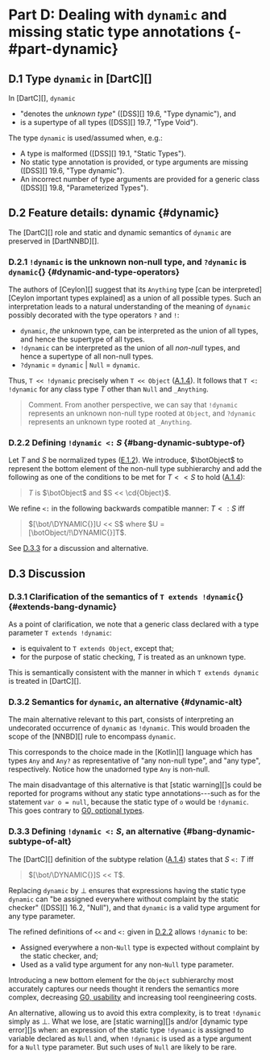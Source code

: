 # Part D: Dealing with `dynamic` and missing static type annotations {- #part-dynamic}

## D.1 Type `dynamic` in [DartC][]

In [DartC][], `dynamic`

- "denotes the _unknown type_" ([DSS][] 19.6, "Type dynamic"), and
- is a supertype of all types ([DSS][] 19.7, "Type Void").

The type `dynamic` is used/assumed when, e.g.:

- A type is malformed ([DSS][] 19.1, "Static Types").
- No static type annotation is provided, or type arguments are missing ([DSS][] 19.6, "Type dynamic").
- An incorrect number of type arguments are provided for a generic class ([DSS][] 19.8, "Parameterized Types").

## D.2 Feature details: dynamic {#dynamic}

The [DartC][] role and static and dynamic semantics of `dynamic` are preserved in [DartNNBD][].

### D.2.1 `!dynamic` is the unknown non-null type, and `?dynamic` is `dynamic`{} {#dynamic-and-type-operators}

The authors of [Ceylon][] suggest that its `Anything` type [can be interpreted][Ceylon important types explained] as a union of all possible types. Such an interpretation leads to a natural understanding of the meaning of `dynamic` possibly decorated with the type operators `?` and `!`:

- `dynamic`, _the_ unknown type, can be interpreted as the union of all types, and hence the supertype of all types.
- `!dynamic` can be interpreted as the union of all _non-null_ types, and hence a supertype of all non-null types.
- `?dynamic` = `dynamic` | `Null` = `dynamic`.

Thus, `T << !dynamic` precisely when `T << Object` ([A.1.4](#def-subtype)). It follows that `T <: !dynamic` for any class type *T* other than `Null` and `_Anything`.

> Comment. From another perspective, we can say that `!dynamic` represents an unknown non-null type rooted at `Object`, and `?dynamic` represents an unknown type rooted at `_Anything`.

### D.2.2 Defining `!dynamic <:` *S* {#bang-dynamic-subtype-of}

Let $T$ and $S$ be normalized types ([E.1.2](#normalization)). We introduce, $\botObject$ to represent the bottom element of the non-null type subhierarchy and add the following as one of the conditions to be met for $T << S$ to hold ([A.1.4](#def-subtype)):

> $T$ is $\botObject$ and $S << \cd{Object}$.

We refine `<:` in the following backwards compatible manner: $T <: S$ iff

> $[\bot/\DYNAMIC{}]U << S$ where $U = [\botObject/!\DYNAMIC{}]T$.

See [D.3.3](#bang-dynamic-subtype-of-alt) for a discussion and alternative.

## D.3 Discussion

### D.3.1 Clarification of the semantics of `T extends !dynamic`{} {#extends-bang-dynamic}

As a point of clarification, we note that a generic class declared with a type parameter `T extends !dynamic`:

- is equivalent to `T extends Object`, except that;
- for the purpose of static checking, *T* is treated as an unknown type.

This is semantically consistent with the manner in which `T extends dynamic` is treated in [DartC][].

### D.3.2 Semantics for `dynamic`, an alternative {#dynamic-alt}

The main alternative relevant to this part, consists of interpreting an undecorated occurrence of `dynamic` as `!dynamic`. This would broaden the scope of the [NNBD][] rule to encompass `dynamic`.

This corresponds to the choice made in the [Kotlin][] language which has types `Any` and `Any?` as representative of "any non-null type", and "any type", respectively. Notice how the unadorned type `Any` is non-null.

The main disadvantage of this alternative is that [static warning][]s could be reported for programs without any static type annotations---such as for the statement `var o = null`, because the static type of `o` would be `!dynamic`. This goes contrary to [G0, optional types](#g0).

### D.3.3 Defining `!dynamic <:` *S*, an alternative {#bang-dynamic-subtype-of-alt}

The [DartC][] definition of the subtype relation ([A.1.4](#def-subtype)) states that *S* `<:` *T* iff

> $[\bot/\DYNAMIC{}]S << T$.

Replacing `dynamic` by $\bot$ ensures that expressions having the static type `dynamic` can "be assigned everywhere without complaint by the static checker" ([DSS][] 16.2, "Null"), and that `dynamic` is a valid type argument for any type parameter.

The refined definitions of `<<` and `<:` given in [D.2.2](#bang-dynamic-subtype-of) allows `!dynamic` to be:

- Assigned everywhere a non-`Null` type is expected without complaint by the static checker,  and;
- Used as a valid type argument for any non-`Null` type parameter.

Introducing a new bottom element for the `Object` subhierarchy most accurately captures our needs thought it renders the semantics more complex, decreasing [G0, usability](#g0) and increasing tool reengineering costs.

An alternative, allowing us to avoid this extra complexity, is to treat `!dynamic` simply as $\bot$. What we lose, are [static warning][]s and/or [dynamic type error][]s when: an expression of the static type `!dynamic` is assigned to variable declared as `Null` and, when `!dynamic` is used as a type argument for a `Null` type parameter. But such uses of `Null` are likely to be rare.
